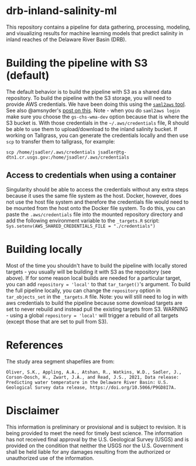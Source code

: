 # drb-inland-salinity-ml
This repository contains a pipeline for data gathering, processing, modeling, and visualizing results for machine learning models that predict salinity in inland reaches of the Delaware River Basin (DRB).

# Building the pipeline with S3 (default)
The default behavior is to build the pipeline with S3 as a shared data repository. To build the pipeline with the S3 storage, you will need to provide AWS credentials. We have been doing this using the [`saml2aws` tool](https://github.com/Versent/saml2aws). See also @amsnyder's [post on this](https://github.com/amsnyder/s3_demo/blob/main/usgs_access.md). Note - when you do `saml2aws login` make sure you choose the `gs-chs-wma-dev` option because that is where the S3 bucket is. With those credentials in the `~/.aws/credentials` file, R should be able to use them to upload/download to the inland salinity bucket. If working on Tallgrass, you can generate the credentials locally and then use `scp` to transfer them to tallgrass, for example:

```
scp /home/jsadler/.aws/credentials jsadler@tg-dtn1.cr.usgs.gov:/home/jsadler/.aws/credentials
```

## Access to credentials when using a container
Singularity should be able to access the credentials without any extra steps because it uses the same file system as the host.
Docker, however, does not use the host file system and therefore the credentials file would need to be mounted from the host onto the Docker file system. To do this, you can paste the `.aws/credentials` file into the mounted repository directory and add the following environment variable to the `_targets.R` script:   
`Sys.setenv(AWS_SHARED_CREDENTIALS_FILE = "./credentials")`

# Building locally
Most of the time you shouldn't have to build the pipeline with locally stored targets - you usually will be building it with S3 as the repository (see above). If for some reason local builds are needed for a particular target, you can add `repository = 'local'` to that `tar_target()`'s argument. To build the full pipeline locally, you can change the `repository` option in `tar_objects_set` in the `_targets.R` file. Note: you will still need to log in with aws credentials to build the pipeline because some download targets are set to never rebuild and instead pull the existing targets from S3. WARNING - using a global `repository = 'local'` will trigger a rebuild of all targets (except those that are set to pull from S3).


# References

The study area segment shapefiles are from:
```
Oliver, S.K., Appling, A.A., Atshan, R., Watkins, W.D., Sadler, J., Corson-Dosch, H., Zwart, J.A., and Read, J.S., 2021, Data release: Predicting water temperature in the Delaware River Basin: U.S. Geological Survey data release, https://doi.org/10.5066/P9GD8I7A.
```

# Disclaimer
This information is preliminary or provisional and is subject to revision. It is being provided to meet the need for timely best science. The information has not received final approval by the U.S. Geological Survey (USGS) and is provided on the condition that neither the USGS nor the U.S. Government shall be held liable for any damages resulting from the authorized or unauthorized use of the information.
